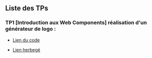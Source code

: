 ## Liste des TPs
 ### TP1 [Introduction aux Web Components] réalisation d'un générateur de logo : 
- [Lien du code](https://github.com/Yasmin-Mosbah/TP_WEB_M2/tree/master/M2_Web_generateur_de_logo)
      
- [Lien herbegé](https://yasmin-mosbah.github.io/TP_WEB_M2/M2_Web_generateur_de_logo/)
